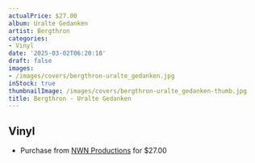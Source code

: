 ```yaml
---
actualPrice: $27.00
album: Uralte Gedanken
artist: Bergthron
categories:
- Vinyl
date: '2025-03-02T06:20:18'
draft: false
images:
- /images/covers/bergthron-uralte_gedanken.jpg
inStock: true
thumbnailImage: /images/covers/bergthron-uralte_gedanken-thumb.jpg
title: Bergthron - Uralte Gedanken
---
```


## Vinyl
* Purchase from [NWN Productions](http://shop.nwnprod.com/index.php?route=product/product&path=75&product_id=59254&sort=pd.name&order=ASC) for $27.00
